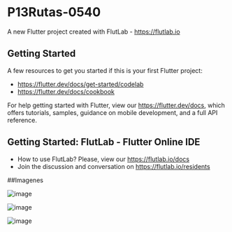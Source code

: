 # P13Rutas-0540

A new Flutter project created with FlutLab - https://flutlab.io

## Getting Started

A few resources to get you started if this is your first Flutter project:

- https://flutter.dev/docs/get-started/codelab
- https://flutter.dev/docs/cookbook

For help getting started with Flutter, view our
https://flutter.dev/docs, which offers tutorials,
samples, guidance on mobile development, and a full API reference.

## Getting Started: FlutLab - Flutter Online IDE

- How to use FlutLab? Please, view our https://flutlab.io/docs
- Join the discussion and conversation on https://flutlab.io/residents

##Imagenes

![image](https://github.com/andreantoniorodriguezgarcia/Rutas-6J-0540/assets/143548115/7169d8ab-c56a-40dd-b051-4cbd8dbf33f6)

![image](https://github.com/andreantoniorodriguezgarcia/Rutas-6J-0540/assets/143548115/c9fca884-631b-47cb-a7c8-ce83bf757782)

![image](https://github.com/andreantoniorodriguezgarcia/Rutas-6J-0540/assets/143548115/52903340-1168-41e5-92f7-0bc2a8609998)


